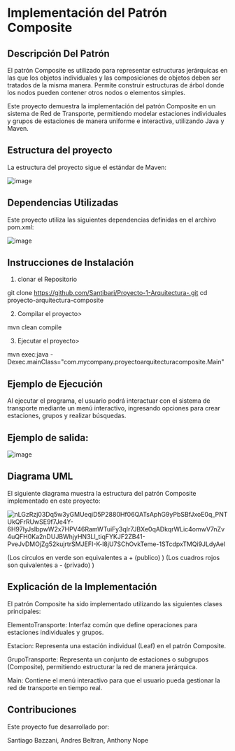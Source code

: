 # Implementación del Patrón Composite

## Descripción Del Patrón

El patrón Composite es utilizado para representar estructuras jerárquicas en las que los objetos individuales y las composiciones de objetos deben ser tratados de la misma manera. Permite construir estructuras de árbol donde los nodos pueden contener otros nodos o elementos simples.

Este proyecto demuestra la implementación del patrón Composite en un sistema de Red de Transporte, permitiendo modelar estaciones individuales y grupos de estaciones de manera uniforme e interactiva, utilizando Java y Maven.

## Estructura del proyecto
La estructura del proyecto sigue el estándar de Maven:

![image](https://github.com/user-attachments/assets/474e6a98-4210-4007-bf2f-d9a19daabca7)

## Dependencias Utilizadas

Este proyecto utiliza las siguientes dependencias definidas en el archivo pom.xml:

![image](https://github.com/user-attachments/assets/d6046d8e-4d15-4ff8-a8ac-054b2f8513ee)


## Instrucciones de Instalación

1. clonar el Repositorio

git clone https://github.com/Santibari/Proyecto-1-Arquitectura-.git
cd proyecto-arquitectura-composite

2. Compilar el proyecto>

mvn clean compile

3. Ejecutar el proyecto>

mvn exec:java -Dexec.mainClass="com.mycompany.proyectoarquitecturacomposite.Main"

## Ejemplo de Ejecución

Al ejecutar el programa, el usuario podrá interactuar con el sistema de transporte mediante un menú interactivo, ingresando opciones para crear estaciones, grupos y realizar búsquedas.

## Ejemplo de salida:

![image](https://github.com/user-attachments/assets/e67fa580-9e1b-45dc-a8e1-c82519935c99)

## Diagrama UML
El siguiente diagrama muestra la estructura del patrón Composite implementado en este proyecto:


![nLGzRzj03Dq5w3yGMUeqiD5P2880Hf06QATsAphG9yPbSBfJxoE0q_PNTUkQFrRUwSE9f7Je4Y-6H97lyJsIbpwW2x7HPV46RamWTuiFy3qIr7JBXe0qADkqrWLic4omwV7nZv4uQFH0Ka2nDUJBWhjyHN3Ll_tiqFYKJF2ZB41-PveJvDMOjZg52kujrtrSMJEFI-K-l8jU7SChOvkTeme-1STcdpxTMQi9JLdyAel](https://github.com/user-attachments/assets/72596b7f-1770-4c42-9435-0f5dbcd23bbd)

(Los circulos en verde son equivalentes a + (publico) )
(Los cuadros rojos son quivalentes a - (privado) )

## Explicación de la Implementación

El patrón Composite ha sido implementado utilizando las siguientes clases principales:

ElementoTransporte: Interfaz común que define operaciones para estaciones individuales y grupos.

Estacion: Representa una estación individual (Leaf) en el patrón Composite.

GrupoTransporte: Representa un conjunto de estaciones o subgrupos (Composite), permitiendo estructurar la red de manera jerárquica.

Main: Contiene el menú interactivo para que el usuario pueda gestionar la red de transporte en tiempo real.

## Contribuciones

Este proyecto fue desarrollado por:

Santiago Bazzani, Andres Beltran, Anthony Nope



